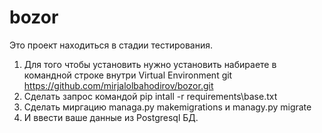 # bozor
 Это проект находиться в стадии тестирования.
1) Для того чтобы установить нужно установить набираете в командной строке внутри Virtual Environment git https://github.com/mirjalolbahodirov/bozor.git
2) Сделать запрос командой pip intall -r requirements\base.txt
3) Сделать миргацию managa.py makemigrations и managy.py migrate
4) И ввести ваше данные из Postgresql БД.

